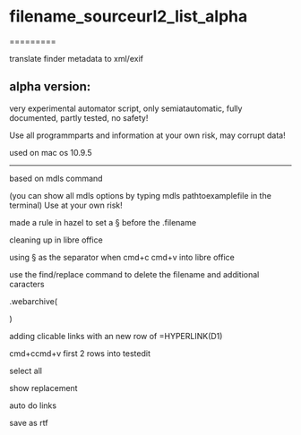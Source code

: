 # filename_sourceurl2_list_alpha
=========

translate finder metadata to xml/exif


alpha version:
------------
very experimental automator script, only semiatautomatic, fully documented, partly tested, no safety!

Use all programmparts and information at your own risk, may corrupt data!

used on mac os 10.9.5

------------


based on mdls command 

(you can show all mdls options by typing mdls pathtoexamplefile in the terminal)
Use at your own risk!

made a rule in hazel to set a § before the .filename


cleaning up in libre office

using § as the separator when cmd+c cmd+v into libre office

use the find/replace command to delete the filename and additional caracters

 .webarchive( 
 
   )
   

adding clicable links with an new row of =HYPERLINK(D1)

cmd+ccmd+v first 2 rows into testedit 

select all

show replacement 
 
 auto  do links
 
 save as rtf
